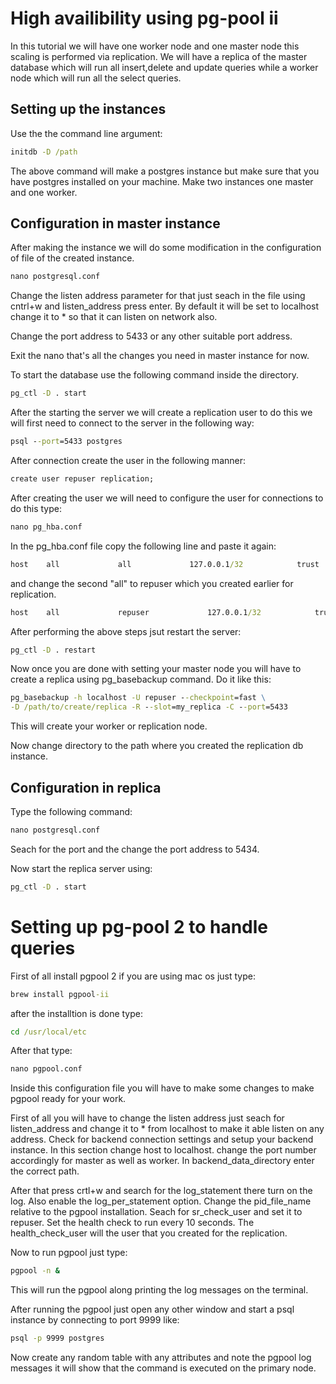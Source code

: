 # High availibility using pg-pool ii

In this tutorial we will have one worker node and one master node this scaling is performed via
replication. We will have a replica of the master database which will run all insert,delete and 
update queries while a worker node which will run all the select queries.

## Setting up the instances

Use the the command line argument:

```cmd
initdb -D /path

```
The above command will make a postgres instance but make sure that you have postgres installed
on your machine.
Make two instances one master and one worker.

## Configuration in master instance

After making the instance we will do some modification in the configuration of file of the created instance.

```cmd
nano postgresql.conf
```
Change the listen address parameter for that just seach in the file using cntrl+w and 
listen_address press enter.
By default it will be set to localhost change it to * so that it can listen on network also.

Change the port address to 5433 or any other suitable port address.

Exit the nano that's all the changes you need in master instance for now.

To start the database use the following command inside the directory.

```cmd
pg_ctl -D . start
```
After the starting the server we will create a replication user to do this we will first need to connect to the server in the following way:

```cmd
psql --port=5433 postgres
```
After connection create the user in the following manner:

```cmd
create user repuser replication;
```
After creating the user we will need to configure the user for connections to do this type:

```cmd
nano pg_hba.conf
```
In the pg_hba.conf file copy the following line and paste it again:

```cmd
host    all             all             127.0.0.1/32            trust
```
and change the second "all" to repuser which you created earlier for replication.

```cmd
host    all             repuser             127.0.0.1/32            trust
``` 
After performing the above steps jsut restart the server:

```cmd
pg_ctl -D . restart
```

Now once you are done with setting your master node you will have to create a replica using 
pg_basebackup command. Do it like this:

```cmd
pg_basebackup -h localhost -U repuser --checkpoint=fast \
-D /path/to/create/replica -R --slot=my_replica -C --port=5433
```
This will create your worker or replication node.

Now change directory to the path where you created the replication db instance.

## Configuration in replica

Type the following command:

```cmd
nano postgresql.conf
```
Seach for the port and the change the port address to 5434.

Now start the replica server using:

```cmd
pg_ctl -D . start
```
# Setting up pg-pool 2 to handle queries

First of all install pgpool 2 if you are using mac os just type:

```cmd
brew install pgpool-ii
```
after the installtion is done type:

```cmd
cd /usr/local/etc
```
After that type:

```cmd
nano pgpool.conf
```
Inside this configuration file you will have to make some changes to make pgpool ready for your work.

First of all you will have to change the listen address just seach for listen_address and change it to * from localhost to make it able listen on any address.
Check for backend connection settings and setup your backend instance.
In this section change host to localhost.
change the port number accordingly for master as well as worker.
In backend_data_directory enter the correct path.

After that press crtl+w and search for the log_statement there turn on the log. Also enable the log_per_statement option.
Change the pid_file_name relative to the pgpool installation.
Seach for sr_check_user and set it to repuser.
Set the health check to run every 10 seconds. The health_check_user will the user that you created for the replication.

Now to run pgpool just type:

```cmd
pgpool -n &
```
This will run the pgpool along printing the log messages on the terminal.

After running the pgpool just open any other window and start a psql instance by connecting to port 9999 like:

```cmd
psql -p 9999 postgres
```
Now create any random table with any attributes and note the pgpool log messages it will show that the command is executed on the primary node.


















